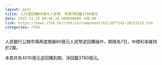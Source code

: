 ```yaml
---
layout: post
title: 人行逆回購80億元人民幣　本周淨回籠3780億元
date: 2022-11-25 09:46:20.000000000 +08:00
link: https://news.rthk.hk/rthk/ch/component/k2/1677143-20221125.htm
categories: rthk
---
```


人民銀行公開市場再度開展80億元人民幣逆回購操作，期限為7日，中標利率維持於2厘。

本周共有4010億元逆回購到期，淨回籠3780億元。
